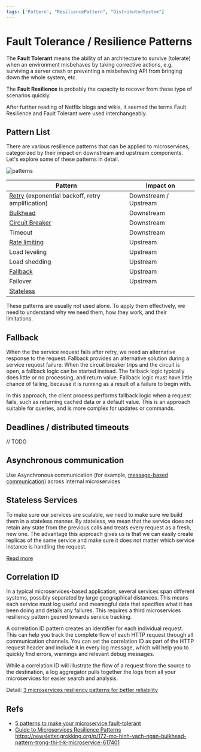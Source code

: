 ```yaml
---
tags: ['Pattern', "ResiliencePattern", "DistributedSystem"]
---
```


# Fault Tolerance / Resilience Patterns

<TagLinks />

The **Fault Tolerant** means the ability of an architecture to survive (tolerate) when an environment misbehaves by taking corrective actions, e.g, surviving a server crash or preventing a misbehaving API from bringing down the whole system, etc. 

The **Fault Resilience** is probably the capacity to recover from these type of scenarios quickly.

After further reading of Netflix blogs and wikis, it seemed the terms Fault Resilience and Fault Tolerant were used interchangeably.

<!-- 

**Downstream resiliency**
- Timeout
- [Retry](#retries): 
- [Circuit breaker](#circuit-breaker)

**Upstream resiliency**
- Load shedding
- Load leveling
- Rate limiting
- Constant work 

-->

## Pattern List 

There are various resilience patterns that can be applied to microservices, categorized by their impact on downstream and upstream components. Let's explore some of these patterns in detail.

![patterns](https://pbs.twimg.com/media/Fci8m7HaMAA9UTx?format=jpg&name=large)

Pattern | Impact on 
--------   | ----
[Retry](./patterns/retry.md) (exponential backoff, retry amplification) | Downstream / Upstream
[Bulkhead](./patterns/bulkhead.md) | Downstream
[Circuit Breaker](./patterns/circuit-breaker.md) | Downstream
Timeout | Downstream
[Rate limiting](./patterns/rate-limiter.md) | Upstream
Load leveling | Upstream
Load shedding | Upstream
[Fallback](#fallback) | Upstream
Failover | Upstream
[Stateless](#stateless-services) |  

These patterns are usually not used alone. To apply them effectively, we need to understand why we need them, how they work, and their limitations.


## Fallback

When the the service request fails after retry, we need an alternative response to the request. Fallback provides an alternative solution during a service request failure. When the circuit breaker trips and the circuit is open, a fallback logic can be started instead. The fallback logic typically does little or no processing, and return value. Fallback logic must have little chance of failing, because it is running as a result of a failure to begin with.

In this approach, the client process performs fallback logic when a request fails, such as returning cached data or a default value. This is an approach suitable for queries, and is more complex for updates or commands.

## Deadlines / distributed timeouts

// TODO

## Asynchronous communication

Use Asynchronous communication (for example, [message-based communication](./messaging.md#broker-based-messaging)) across internal microservices


## Stateless Services

To make sure our services are scalable, we need to make sure we build them in a stateless manner. By stateless, we mean that the service does not retain any state from the previous calls and treats every request as a fresh, new one. The advantage this approach gives us is that we can easily create replicas of the same service and make sure it does not matter which service instance is handling the request.

[Read more](./patterns/stateless.md)


## Correlation ID

In a typical microservices-based application, several services span different systems, possibly separated by large geographical distances. This means each service must log useful and meaningful data that specifies what it has been doing and details any failures. This requires a third microservices resiliency pattern geared towards service tracking.

A correlation ID pattern creates an identifier for each individual request. This can help you track the complete flow of each HTTP request through all communication channels. You can set the correlation ID as part of the HTTP request header and include it in every log message, which will help you to quickly find errors, warnings and relevant debug messages.

While a correlation ID will illustrate the flow of a request from the source to the destination, a log aggregator pulls together the logs from all your microservices for easier search and analysis. 

Detail: [3 microservices resiliency patterns for better reliability](https://www.techtarget.com/searchapparchitecture/tip/3-microservices-resiliency-patterns-for-better-reliability)

## Refs
- [5 patterns to make your microservice fault-tolerant](https://itnext.io/5-patterns-to-make-your-microservice-fault-tolerant-f3a1c73547b3)
- [Guide to Microservices Resilience Patterns](https://www.jrebel.com/blog/microservices-resilience-patterns)
https://newsletter.grokking.org/p/172-mo-hinh-vach-ngan-bulkhead-pattern-trong-thi-t-k-microservice-617401



